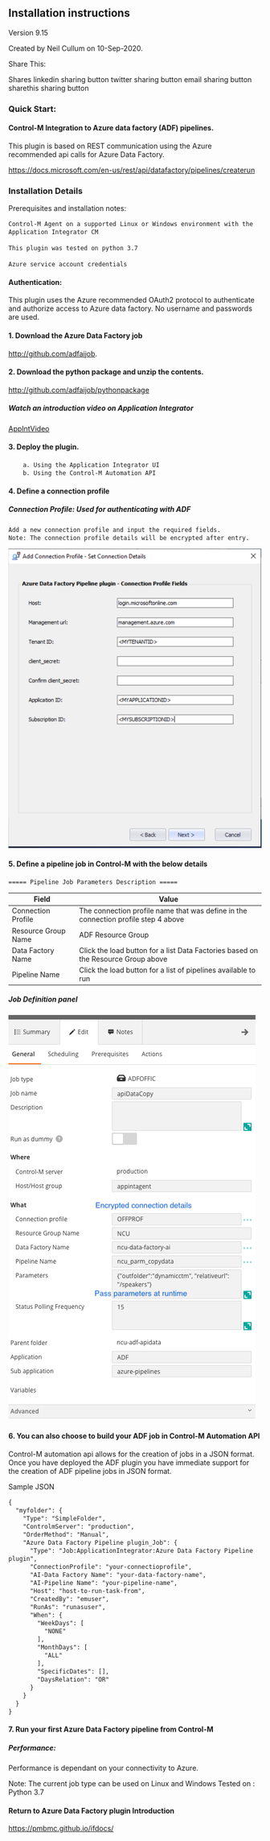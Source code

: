 ## Installation instructions 
Version 9.15

Created by Neil Cullum on 10-Sep-2020.

Share This:

Shares
linkedin sharing button twitter sharing button email sharing button sharethis sharing button

 
### Quick Start:
#### Control-M Integration to Azure data factory (ADF) pipelines.

This plugin is based on REST communication using the Azure
recommended api calls for Azure Data Factory.

https://docs.microsoft.com/en-us/rest/api/datafactory/pipelines/createrun
 
### Installation Details

Prerequisites and installation notes:
 
    Control-M Agent on a supported Linux or Windows environment with the Application Integrator CM

    This plugin was tested on python 3.7

    Azure service account credentials
  
#### Authentication:
This plugin uses the Azure recommended OAuth2 protocol to authenticate and authorize access to Azure data factory.
No username and passwords are used.

   
#### 1. Download the Azure Data Factory job 
http://github.com/adfaijob.
#### 2. Download the python package and unzip the contents.
http://github.com/adfaijob/pythonpackage
##### Watch an introduction video on Application Integrator
[AppIntVideo](https://youtu.be/7CshwZYMPWw)

#### 3. Deploy the plugin.
        a. Using the Application Integrator UI
        b. Using the Control-M Automation API      
#### 4. Define a connection profile

##### Connection Profile: Used for authenticating with ADF
    Add a new connection profile and input the required fields.
    Note: The connection profile details will be encrypted after entry.

![connectionprofile](./images/adfconnprof.png)

#### 5. Define a pipeline job in Control-M with the below details
    
    ===== Pipeline Job Parameters Description =====

| Field | Value |
| --- | --- |
| Connection Profile | The connection profile name that was define in the connection profile step 4 above
| Resource Group Name | ADF Resource Group |
| Data Factory Name | Click the load button for a list Data Factories based on the Resource Group above |
| Pipeline Name | Click the load button for a list of pipelines available to run |
 
##### Job Definition panel
 
![jobfields](./images/adfjobdef.png)

#### 6. You can also choose to build your ADF job in Control-M Automation API

Control-M automation api allows for the creation of jobs in a JSON format.
Once you have deployed the ADF plugin you have immediate support for the creation of ADF pipeline
jobs in JSON format.

Sample JSON

```
{
  "myfolder": {
    "Type": "SimpleFolder",
    "ControlmServer": "production",
    "OrderMethod": "Manual",
    "Azure Data Factory Pipeline plugin_Job": {
      "Type": "Job:ApplicationIntegrator:Azure Data Factory Pipeline plugin",
      "ConnectionProfile": "your-connectioprofile",
      "AI-Data Factory Name": "your-data-factory-name",
      "AI-Pipeline Name": "your-pipeline-name",
      "Host": "host-to-run-task-from",
      "CreatedBy": "emuser",
      "RunAs": "runasuser",
      "When": {
        "WeekDays": [
          "NONE"
        ],
        "MonthDays": [
          "ALL"
        ],
        "SpecificDates": [],
        "DaysRelation": "OR"
      }
    }
  }
}
``` 
    
#### 7. Run your first Azure Data Factory pipeline from Control-M

##### Performance:
Performance is dependant on your connectivity to Azure. 

Note:
    The current job type can be used on Linux and Windows
    Tested on : Python 3.7
 
 #### Return to Azure Data Factory plugin Introduction

https://pmbmc.github.io/ifdocs/

